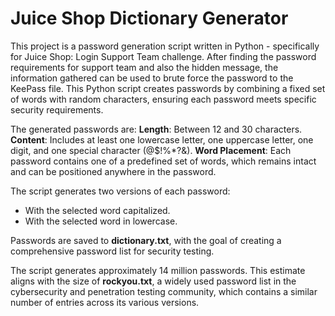 # Juice Shop Dictionary Generator
This project is a password generation script written in Python - specifically for Juice Shop: Login Support Team challenge. After finding the password requirements for support team and also the hidden message, the information gathered can be used to brute force the password to the KeePass file. This Python script creates passwords by combining a fixed set of words with random characters, ensuring each password meets specific security requirements.

The generated passwords are:
**Length**: Between 12 and 30 characters.
**Content**: Includes at least one lowercase letter, one uppercase letter, one digit, and one special character (@$!%*?&).
**Word Placement**: Each password contains one of a predefined set of words, which remains intact and can be positioned anywhere in the password.

The script generates two versions of each password:
- With the selected word capitalized.
- With the selected word in lowercase.

Passwords are saved to **dictionary.txt**, with the goal of creating a comprehensive password list for security testing.

The script generates approximately 14 million passwords. This estimate aligns with the size of **rockyou.txt**, a widely used password list in the cybersecurity and penetration testing community, which contains a similar number of entries across its various versions.

